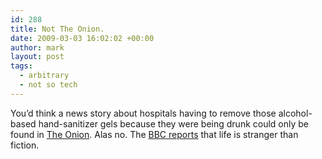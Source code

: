 ```yaml
---
id: 288
title: Not The Onion.
date: 2009-03-03 16:02:02 +00:00
author: mark
layout: post
tags:
  - arbitrary
  - not so tech
---
```

You&#8217;d think a news story about hospitals having to remove those alcohol-based hand-sanitizer gels because they were being drunk could only be found in [The Onion](http://www.theonion.com/). Alas no. The [BBC reports](http://news.bbc.co.uk/1/hi/england/7920576.stm) that life is stranger than fiction.